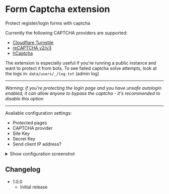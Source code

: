 # Form Captcha extension

Protect register/login forms with captcha

Currently the following CAPTCHA providers are supported:
* [Cloudflare Turnstile](https://www.cloudflare.com/application-services/products/turnstile/)
* [reCAPTCHA v2/v3](https://developers.google.com/recaptcha)
* [hCaptcha](https://www.hcaptcha.com/)

The extension is especially useful if you're running a public instance and want to protect it from bots.
To see failed captcha solve attempts, look at the logs in: `data/users/_/log.txt` (admin log)

---

*Warning: if you're protecting the login page and you have unsafe autologin enabled, it can allow anyone to bypass the captcha - it's recommended to disable this option*

---

Available configuration settings:
* Protected pages
* CAPTCHA provider
* Site Key
* Secret Key
* Send client IP address?

<details>
<summary>Show configuration screenshot</summary>
![configuration](./screenshot.png)
</details>

## Changelog

* 1.0.0
	* Initial release
